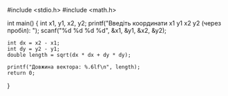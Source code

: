 #include <stdio.h>
#include <math.h>

int main() {
    int x1, y1, x2, y2;
    printf("Введіть координати x1 y1 x2 y2 (через пробіл): ");
    scanf("%d %d %d %d", &x1, &y1, &x2, &y2);

    int dx = x2 - x1;
    int dy = y2 - y1;
    double length = sqrt(dx * dx + dy * dy);

    printf("Довжина вектора: %.6lf\n", length);
    return 0;
}
